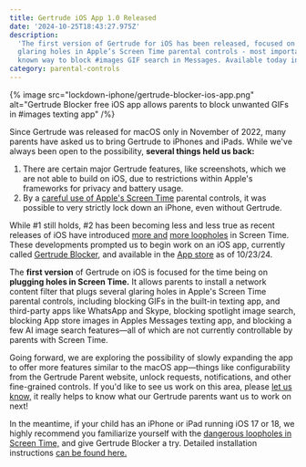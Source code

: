 ```yaml
---
title: Gertrude iOS App 1.0 Released
date: '2024-10-25T18:43:27.975Z'
description:
  'The first version of Gertrude for iOS has been released, focused on fixing several
  glaring holes in Apple’s Screen Time parental controls - most importantly it is the only
  known way to block #images GIF search in Messages. Available today in the App store!'
category: parental-controls
---
```


{% image src="lockdown-iphone/gertrude-blocker-ios-app.png" alt="Gertrude Blocker free iOS app allows parents to block unwanted GIFs in #images texting app" /%}

Since Gertrude was released for macOS only in November of 2022, many parents have asked us
to bring Gertrude to iPhones and iPads. While we've always been open to the possibility,
**several things held us back:**

1. There are certain major Gertrude features, like screenshots, which we are not able to
   build on iOS, due to restrictions within Apple's frameworks for privacy and battery
   usage.
2. By a
   [careful use of Apple's Screen Time](/blog/definitive-guide-to-locking-down-an-iphone)
   parental controls, it was possible to very strictly lock down an iPhone, even without
   Gertrude.

While #1 still holds, #2 has been becoming less and less true as recent releases of iOS
have introduced [more and](/blog/ios-17-cant-delete-messages-images)
[more loopholes](/blog/ios18-screentime-what-parents-should-know) in Screen Time. These
developments prompted us to begin work on an iOS app, currently called
[Gertrude Blocker](/blog/how-parents-can-block-images-gif-search-ios-18), and available in
the [App store](https://apps.apple.com/us/app/gertrude-blocker/id6736368820) as of
10/23/24.

The **first version** of Gertrude on iOS is focused for the time being on **plugging holes
in Screen Time.** It allows parents to install a network content filter that plugs several
glaring holes in Apple's Screen Time parental controls, including blocking GIFs in the
built-in texting app, and third-party apps like WhatsApp and Skype, blocking spotlight
image search, blocking App store images in Apples Messages texting app, and blocking a few
AI image search features&mdash;all of which are not currently controllable by parents with
Screen Time.

Going forward, we are exploring the possibility of slowly expanding the app to offer more
features similar to the macOS app&mdash;things like configurability from the Gertrude
Parent website, unlock requests, notifications, and other fine-grained controls. If you'd
like to see us work on this area, please [let us know,](/contact) it really helps to know
what our Gertrude parents want us to work on next!

In the meantime, if your child has an iPhone or iPad running iOS 17 or 18, we highly
recommend you familiarize yourself with the
[dangerous loopholes in Screen Time,](/blog/ios18-screentime-what-parents-should-know) and
give Gertrude Blocker a try. Detailed installation instructions
[can be found here.](/blog/how-parents-can-block-images-gif-search-ios-18)
